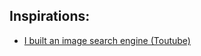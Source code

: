 ## Inspirations:
- [I built an image search engine (Toutube)](https://www.youtube.com/watch?v=mBcBoGhFndY)

